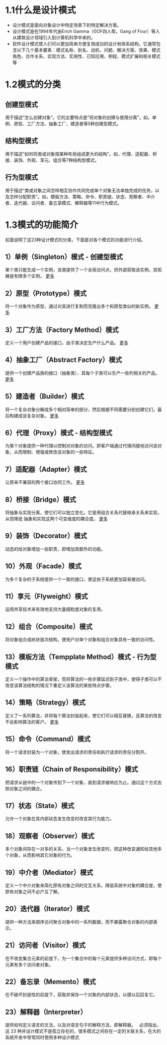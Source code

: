 # 1.1什么是设计模式
* 设计模式是面向对象设计中特定场景下的特定解决方案。
* 设计模式是在1994年代由Erich Gamma（GOF四人帮，Gang of Four）等人从建筑设计领域引入到计算机科学中来的。
* 软件设计模式使人们可以更加简单方便复用成功的设计和体系结构，它通常包含以下几个基本要素：模式名称、别名、动机、问题、解决方案、效果、模式角色、合作关系、实现方法、实用性、已知应用、例程、模式扩展和相关模式等

# 1.2模式的分类
## 创建型模式
用于描述“怎么创建对象”。它的主要特点是“将对象的创建与使用分离”。如，单例、原型、工厂方法、抽象工厂、建造者等5种创建型模式。

## 结构型模式
用于描述“如何将类或对象按某种布局组成更大的结构”。如，代理、适配器、桥接、装饰、外观、享元、组合等7种结构型模式。

## 行为型模式
用于描述“类或对象之间怎样相互协作共同完成单个对象无法单独完成的任务，以及怎样分配职责”。如，模板方法、策略、命令、职责链、状态、观察者、中介者、迭代器、访问者、备忘录模式、解释器等11中行为模式。

# 1.3模式的功能简介
前面说明了这23种设计模式的分类，下面是对各个模式的功能进行介绍。
## 1）单例（Singleton）模式 - 创建型模式
某个类只能生成一个实例，该类提供了一个全局访问点，供外部获取该实例，其拓展是有限多个实例。
 [更多](./createType/Singleton.php)
## 2）原型（Prototype）模式
将一个对象作为原型，通过对其进行复制而克隆出多个和原型类似的新实例。
 [更多](./createType/Prototype.php)
## 3）工厂方法（Factory Method）模式
定义一个用户创建产品的接口，由子类决定生产什么产品。
 [更多](./createType/FactoryMethod.php)
## 4）抽象工厂（Abstract Factory）模式
提供一个创建产品族的接口（抽象类），其每个子类可以生产一些列相关的产品。
 [更多](./createType/AbstractFactory.php)
## 5）建造者（Builder）模式
将一个复杂对象分解成多个相对简单的部分，然后根据不同需要分别创建它们，最后构建成该复杂对象。
 [更多](./createType/Builder.php)
## 6）代理（Proxy）模式 - 结构型模式
为某个对象提供一种代理以控制对对象的访问。即客户端通过代理间接地访问该对象，从而限制、增强或修改该对象的一些特征。
## 7）适配器（Adapter）模式
让原来不兼容的两个接口协同工作。
 [更多](./structureType/Adapter.php)
## 8）桥接（Bridge）模式
将抽象与实现分离，使它们可以独立变化。它是用组合关系代替继承关系来实现，从而降低 抽象和实现这两个可变维度的耦合度。
 [更多](./structureType/Bridge.php)
## 9）装饰（Decorator）模式
动态的给对象增加一些职责，即增加其额外的功能。
## 10）外观（Facade）模式
为多个复杂的子系统提供一个一致的接口，使这些子系统更加容易被访问。
## 11）享元（Flyweight）模式
运用共享技术来有效地支持大量细粒度对象的复用。
## 12）组合（Composite）模式
将对象组合成树状层次结构，使用户对单个对象和组合对象具有一致的访问性。
## 13）模板方法（Tempplate Method）模式 - 行为型模式
定义一个操作中的算法骨架，而将算法的一些步骤延迟到子类中，使得子类可以不改变该算法结构的情况下重定义该算法的某些特点步骤。
## 14）策略（Strategy）模式
定义了一系列算法，并将每个算法封装起来，使它们可以相互替换，且算法的改变不会影响算法的客户。
 [更多](./actionType/Strategy.php)
## 15）命令（Command）模式
将一个请求封装为一个对象，使发出请求的责任和执行请求的责任分割开。
## 16）职责链（Chain of Responsibility）模式
把请求从链中的一个对象传到下一个对象，直到请求被响应为止。通过这个方式去除对象之间的耦合。
## 17）状态（State）模式
允许一个对象在其内部状态发生改变时改变其行为能力。
## 18）观察者（Observer）模式
多个对象间存在一对多的关系，当一个对象发生改变时，把这种改变通知给其他多个对象，从而影响其它对象的行为。
## 19）中介者（Mediator）模式
定义一个中介对象来简化原有对象之间的交互关系，降低系统中对象的耦合度，使原有对象之间不必户互了解。
## 20）迭代器（Iterator）模式
提供一种方法来顺序访问聚合对象中的一系列数据，而不暴露聚合对象的内部表示。
## 21）访问者（Visitor）模式
在不改变集合元素的前提下，为一个集合中的每个元素提供多种访问方式，即每个元素有多个访问者对象。
## 22）备忘录（Memento）模式
在不破坏封装性的前提下，获取并保存一个对象的内部状态，以便以后回复它。
## 23）解释器（Interpreter）
提供如何定义语言的文法，以及对语言句子的解释方法，即解释器。
 
必须指出，这 23 种并设计模式不是孤立存在的，很多模式之间存在一定的关联关系，在大的系统开发中常常同时使用多种设计模式